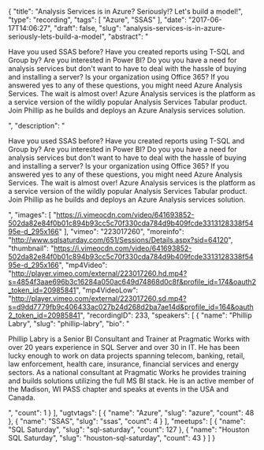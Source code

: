 {
  "title": "Analysis Services is in Azure? Seriously!? Let's build a model!",
  "type": "recording",
  "tags": [
    "Azure",
    "SSAS"
  ],
  "date": "2017-06-17T14:06:27",
  "draft": false,
  "slug": "analysis-services-is-in-azure-seriously-lets-build-a-model",
  "abstract": "<p>Have you used SSAS before? Have you created reports using T-SQL and Group by? Are you interested in Power BI? Do you you have a need for analysis  services but don't want to have to deal with the hassle of buying and installing a server?  Is your organization using Office 365?  If you answered yes to any of these questions, you might need Azure Analysis Services.  The wait is almost over! Azure Analysis services is the platform as a service version of the wildly popular Analysis Services Tabular product. Join Phillip as he builds and deploys an Azure Analysis services solution.</p>",
  "description": "<p>Have you used SSAS before? Have you created reports using T-SQL and Group by? Are you interested in Power BI? Do you you have a need for analysis  services but don't want to have to deal with the hassle of buying and installing a server?  Is your organization using Office 365?  If you answered yes to any of these questions, you might need Azure Analysis Services.  The wait is almost over! Azure Analysis services is the platform as a service version of the wildly popular Analysis Services Tabular product. Join Phillip as he builds and deploys an Azure Analysis services solution.</p>",
  "images": [
    "https://i.vimeocdn.com/video/641693852-502da82e84f0b01c894b93cc5c70f330cda784d9b409fcde3313128338f5495e-d_295x166"
  ],
  "vimeo": "223017260",
  "moreinfo": "http://www.sqlsaturday.com/651/Sessions/Details.aspx?sid=64120",
  "thumbnail": "https://i.vimeocdn.com/video/641693852-502da82e84f0b01c894b93cc5c70f330cda784d9b409fcde3313128338f5495e-d_295x166",
  "mp4Video": "http://player.vimeo.com/external/223017260.hd.mp4?s=4854f3aae696b3c16284a050ac649d74868d0c8f&profile_id=174&oauth2_token_id=20985841",
  "mp4VideoLow": "http://player.vimeo.com/external/223017260.sd.mp4?s=d9dd7779fb9c406433ac027b24d268d2ba7ae14d&profile_id=164&oauth2_token_id=20985841",
  "recordingID": 233,
  "speakers": [
    {
      "name": "Phillip Labry",
      "slug": "phillip-labry",
      "bio": "<p>Phillip Labry is a Senior BI Consultant and Trainer at Pragmatic Works with over 20 years experience in SQL Server and over 30 in IT. He has been lucky enough to work on data projects spanning telecom, banking, retail, law enforcement, health care, insurance, financial services and energy sectors. As a national consultant at Pragmatic Works he provides training and builds solutions utilizing the full MS BI stack. He is an active member of the Madison, WI PASS chapter and speaks at events in the USA and Canada.</p>",
      "count": 1
    }
  ],
  "ugtvtags": [
    {
      "name": "Azure",
      "slug": "azure",
      "count": 48
    },
    {
      "name": "SSAS",
      "slug": "ssas",
      "count": 4
    }
  ],
  "meetups": [
    {
      "name": "SQL Saturday",
      "slug": "sql-saturday",
      "count": 127
    },
    {
      "name": "Houston SQL Saturday",
      "slug": "houston-sql-saturday",
      "count": 43
    }
  ]
}